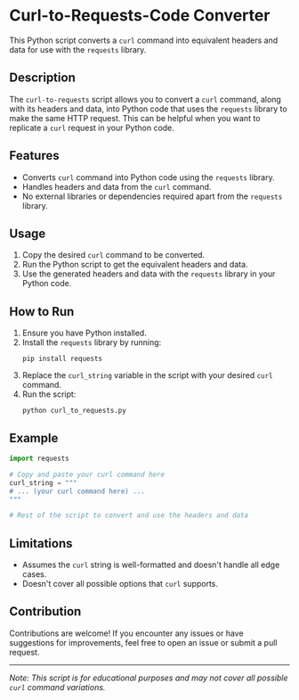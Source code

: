 # Curl-to-Requests-Code Converter

This Python script converts a `curl` command into equivalent headers and data for use with the `requests` library.

## Description

The `curl-to-requests` script allows you to convert a `curl` command, along with its headers and data, into Python code that uses the `requests` library to make the same HTTP request. This can be helpful when you want to replicate a `curl` request in your Python code.

## Features

- Converts `curl` command into Python code using the `requests` library.
- Handles headers and data from the `curl` command.
- No external libraries or dependencies required apart from the `requests` library.

## Usage

1. Copy the desired `curl` command to be converted.
2. Run the Python script to get the equivalent headers and data.
3. Use the generated headers and data with the `requests` library in your Python code.

## How to Run

1. Ensure you have Python installed.
2. Install the `requests` library by running:
   ```
   pip install requests
   ```
3. Replace the `curl_string` variable in the script with your desired `curl` command.
4. Run the script:
   ```
   python curl_to_requests.py
   ```

## Example

```python
import requests

# Copy and paste your curl command here
curl_string = """
# ... (your curl command here) ...
"""

# Rest of the script to convert and use the headers and data

```

## Limitations

- Assumes the `curl` string is well-formatted and doesn't handle all edge cases.
- Doesn't cover all possible options that `curl` supports.

## Contribution

Contributions are welcome! If you encounter any issues or have suggestions for improvements, feel free to open an issue or submit a pull request.

---

*Note: This script is for educational purposes and may not cover all possible `curl` command variations.*
